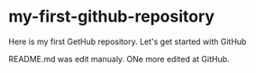 # my-first-github-repository
Here is my first GetHub repository. Let's get started with GitHub

README.md was edit manualy. ONe more edited at GitHub.
